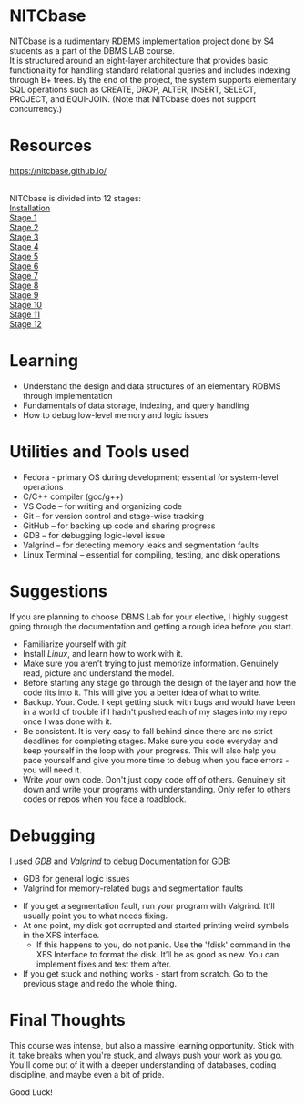 # NITCbase
NITCbase is a rudimentary RDBMS implementation project done by S4 students as a part of the DBMS LAB course. <br>
It is structured around an eight-layer architecture that provides basic functionality for handling standard relational queries and includes indexing through B+ trees. By the end of the project, the system supports elementary SQL operations such as CREATE, DROP, ALTER, INSERT, SELECT, PROJECT, and EQUI-JOIN. (Note that NITCbase does not support concurrency.)

# Resources
https://nitcbase.github.io/
<br><br>

NITCbase is divided into 12 stages:<br>
[Installation](https://nitcbase.github.io/docs/Roadmap/Stage00)<br>
[Stage 1](https://nitcbase.github.io/docs/Roadmap/Stage01)<br>
[Stage 2](https://nitcbase.github.io/docs/Roadmap/Stage02)<br>
[Stage 3](https://nitcbase.github.io/docs/Roadmap/Stage03)<br>
[Stage 4](https://nitcbase.github.io/docs/Roadmap/Stage04)<br>
[Stage 5](https://nitcbase.github.io/docs/Roadmap/Stage05)<br>
[Stage 6](https://nitcbase.github.io/docs/Roadmap/Stage06)<br>
[Stage 7](https://nitcbase.github.io/docs/Roadmap/Stage07)<br>
[Stage 8](https://nitcbase.github.io/docs/Roadmap/Stage08)<br>
[Stage 9](https://nitcbase.github.io/docs/Roadmap/Stage09)<br>
[Stage 10](https://nitcbase.github.io/docs/Roadmap/Stage10)<br>
[Stage 11](https://nitcbase.github.io/docs/Roadmap/Stage11)<br>
[Stage 12](https://nitcbase.github.io/docs/Roadmap/Stage12)<br>


# Learning
* Understand the design and data structures of an elementary RDBMS through implementation
* Fundamentals of data storage, indexing, and query handling
* How to debug low-level memory and logic issues


# Utilities and Tools used
* Fedora - primary OS during development; essential for system-level operations
* C/C++ compiler (gcc/g++)
* VS Code – for writing and organizing code
* Git – for version control and stage-wise tracking
* GitHub – for backing up code and sharing progress
* GDB – for debugging logic-level issue
* Valgrind – for detecting memory leaks and segmentation faults
* Linux Terminal – essential for compiling, testing, and disk operations


# Suggestions
If you are planning to choose DBMS Lab for your elective, I highly suggest going through the documentation and getting a rough idea before you start. 
* Familiarize yourself with *git*.
* Install *Linux*, and learn how to work with it.
* Make sure you aren't trying to just memorize information. Genuinely read, picture and understand the model.
* Before starting any stage go through the design of the layer and how the code fits into it. This will give you a better idea of what to write.
* Backup. Your. Code. I kept getting stuck with bugs and would have been in a world of trouble if I hadn't pushed each of my stages into my repo once I was done with it. 
* Be consistent. It is very easy to fall behind since there are no strict deadlines for completing stages. Make sure you code everyday and keep yourself in the loop with your progress. This will also help you pace yourself and give you more time to debug when you face errors - you will need it. 
* Write your own code. Don't just copy code off of others. Genuinely sit down and write your programs with understanding. Only refer to others codes or repos when you face a roadblock.


# Debugging
I used *GDB* and *Valgrind* to debug [Documentation for GDB](https://nitcbase.github.io/docs/Misc/GDB):
  - GDB for general logic issues
  - Valgrind for memory-related bugs and segmentation faults
* If you get a segmentation fault, run your program with Valgrind. It'll usually point you to what needs fixing.
* At one point, my disk got corrupted and started printing weird symbols in the XFS interface.
  - If this happens to you, do not panic. Use the 'fdisk' command in the XFS Interface to format the disk. It’ll be as good as new. You can implement fixes and test them after.
* If you get stuck and nothing works - start from scratch. Go to the previous stage and redo the whole thing.


# Final Thoughts
This course was intense, but also a massive learning opportunity. Stick with it, take breaks when you're stuck, and always push your work as you go. You'll come out of it with a deeper understanding of databases, coding discipline, and maybe even a bit of pride.

Good Luck!
